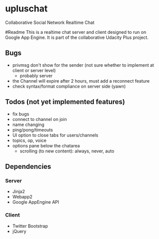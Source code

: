 upluschat
=========

Collaborative Social Network Realtime Chat

#Readme
This is a realtime chat server and client designed to run on Google App Engine.
It is part of the collaborative Udacity Plus project.

## Bugs
- privmsg don't show for the sender (not sure whether to implement at client or server level)
  - probably server
- the Channel will expire after 2 hours, must add a reconnect feature
- check syntax/format compliance on server side (yawn)

## Todos (not yet implemented features)
- fix bugs
- connect to channel on join
- name changing
- ping/pong/timeouts
- UI option to close tabs for users/channels
- topics, op, voice
- options pane below the chatarea
  - scrolling (to new content): always, never, auto


## Dependencies
### Server
- Jinja2
- Webapp2
- Google AppEngine API

### Client
- Twitter Bootstrap
- jQuery
